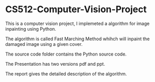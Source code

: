 # CS512-Computer-Vision-Project
This is a computer vision project, I implemeted a algorithm for image inpainting using Python.

The algorithm is called Fast Marching Method whihch will inpaint the damaged image using a given cover.

The source code folder contains the Python source code.

The Presentation has two versions pdf and ppt. 

The report gives the detailed description of the algorithm.
